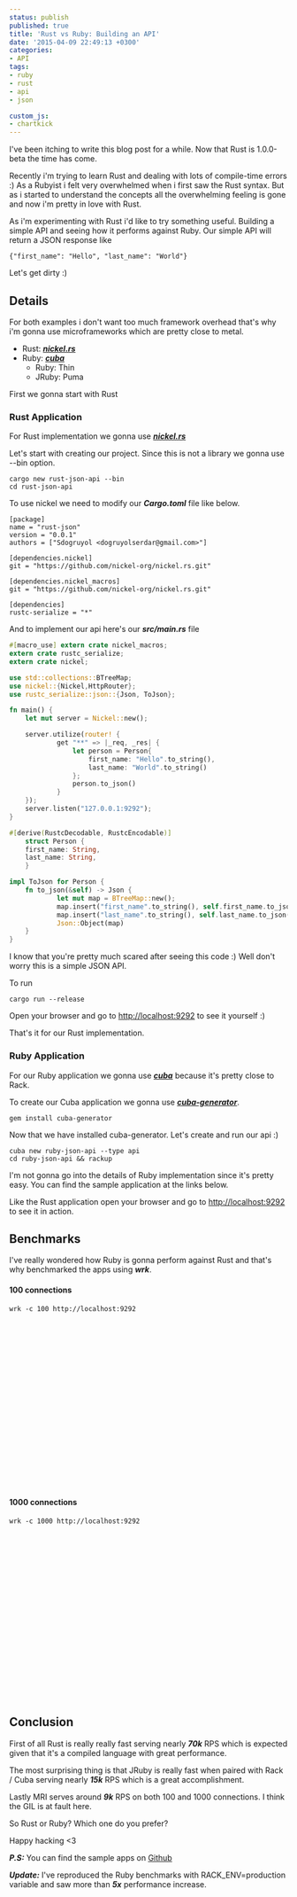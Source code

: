 ```yaml
---
status: publish
published: true
title: 'Rust vs Ruby: Building an API'
date: '2015-04-09 22:49:13 +0300'
categories:
- API
tags:
- ruby
- rust
- api
- json

custom_js:
- chartkick
---
```


I've been itching to write this blog post for a while. Now that Rust is 1.0.0-beta
the time has come.

Recently i'm trying to learn Rust and dealing with lots of compile-time errors :)
As a Rubyist i felt very overwhelmed when i first saw the Rust syntax. But as i started
to understand the concepts all the overwhelming feeling is gone and now i'm pretty in love
with Rust.

As i'm experimenting with Rust i'd like to try something useful. Building a simple API and
seeing how it performs against Ruby. Our simple API will return a JSON response like

	{"first_name": "Hello", "last_name": "World"}

Let's get dirty :)

## Details

For both examples i don't want too much framework overhead that's why i'm gonna use microframeworks which are pretty close to metal.

* Rust: ***[nickel.rs](https://github.com/nickel-org/nickel.rs/)***
* Ruby: ***[cuba](https://github.com/soveran/cuba)***
	* Ruby: Thin
	* JRuby: Puma

First we gonna start with Rust

### Rust Application

For Rust implementation we gonna use ***[nickel.rs](https://github.com/nickel-org/nickel.rs/)***

Let's start with creating our project. Since this is not a library we gonna use --bin option.

	cargo new rust-json-api --bin
	cd rust-json-api

To use nickel we need to modify our ***Cargo.toml*** file like below.

	[package]
	name = "rust-json"
	version = "0.0.1"
	authors = ["Sdogruyol <dogruyolserdar@gmail.com>"]

	[dependencies.nickel]
	git = "https://github.com/nickel-org/nickel.rs.git"

	[dependencies.nickel_macros]
	git = "https://github.com/nickel-org/nickel.rs.git"

	[dependencies]
	rustc-serialize = "*"

And to implement our api here's our ***src/main.rs*** file

```rust
#[macro_use] extern crate nickel_macros;
extern crate rustc_serialize;
extern crate nickel;

use std::collections::BTreeMap;
use nickel::{Nickel,HttpRouter};
use rustc_serialize::json::{Json, ToJson};

fn main() {
	let mut server = Nickel::new();

	server.utilize(router! {
			get "**" => |_req, _res| {
				let person = Person{
					first_name: "Hello".to_string(),
					last_name: "World".to_string()
				};
				person.to_json()
			}
	});
	server.listen("127.0.0.1:9292");
}

#[derive(RustcDecodable, RustcEncodable)]
	struct Person {
	first_name: String,
	last_name: String,
	}

impl ToJson for Person {
	fn to_json(&self) -> Json {
			let mut map = BTreeMap::new();
			map.insert("first_name".to_string(), self.first_name.to_json());
			map.insert("last_name".to_string(), self.last_name.to_json());
			Json::Object(map)
	}
}
```

I know that you're pretty much scared after seeing this code :) Well don't worry this
is a simple JSON API.

To run

	cargo run --release

Open your browser and go to [http://localhost:9292](http://localhost:9292) to see it yourself :)

That's it for our Rust implementation.

### Ruby Application

For our Ruby application we gonna use ***[cuba](https://github.com/soveran/cuba)*** because it's pretty close to Rack.

To create our Cuba application we gonna use ***[cuba-generator](https://github.com/Sdogruyol/cuba-generator)***.

	gem install cuba-generator

Now that we have installed cuba-generator. Let's create and run our api :)

```
cuba new ruby-json-api --type api
cd ruby-json-api && rackup
```

I'm not gonna go into the details of Ruby implementation since it's pretty easy. You can
find the sample application at the links below.

Like the Rust application open your browser and go to [http://localhost:9292](http://localhost:9292) to see it in action.

<script src="//www.google.com/jsapi" type="text/javascript"></script>
<script src="/js/chartkick.js" type="text/javascript"></script>

## Benchmarks

I've really wondered how Ruby is gonna perform against Rust and that's why benchmarked the
apps using ***wrk***.

#### 100 connections

	wrk -c 100 http://localhost:9292

<div id="chart-100" style="height: 300px;"></div>
<script>
  new Chartkick.BarChart("chart-100", [{name: "Request Per Second", data: [["Rust", 69486],["JRuby",27441],["MRI",9483]]}, {name: "Timeout", data: [["MRI", 0],["JRuby", 252],["Rust",271]]}], {max: 100000});
</script>

#### 1000 connections

	wrk -c 1000 http://localhost:9292

<div id="chart-1000" style="height: 300px;"></div>
<script>
  new Chartkick.BarChart("chart-1000", [{name: "Request Per Second", data: [["Rust", 63979],["JRuby",26810],["MRI",8913]]}, {name: "Timeout", data: [["MRI", 3314],["JRuby", 2410],["Rust",2982]]}], {max: 100000});
</script>

## Conclusion

First of all Rust is really really fast serving nearly ***70k*** RPS which is expected given that it's a compiled language with great performance.

The most surprising thing is that JRuby is really fast when paired with Rack / Cuba serving nearly ***15k*** RPS which is a great accomplishment.

Lastly MRI serves around ***9k*** RPS on both 100 and 1000 connections. I think the GIL is at fault here.

So Rust or Ruby? Which one do you prefer?

Happy hacking <3

***P.S:*** You can find the sample apps on [Github](https://github.com/Sdogruyol/rust-vs-ruby)

***Update:***  I've reproduced the Ruby benchmarks with RACK_ENV=production variable and saw more than ***5x*** performance increase.
